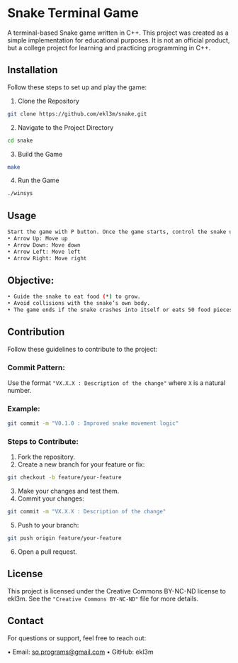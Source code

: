 # Snake Terminal Game

A terminal-based Snake game written in C++. This project was created as a simple implementation for educational purposes. It is not an official product, but a college project for learning and practicing programming in C++.

## Installation

Follow these steps to set up and play the game:

1. Clone the Repository

```sh
git clone https://github.com/ekl3m/snake.git
```  

2. Navigate to the Project Directory

```sh
cd snake
```

3. Build the Game

```sh
make
```

4. Run the Game

```sh
./winsys
``` 

## Usage

```sh
Start the game with P button. Once the game starts, control the snake using the following keys:
• Arrow Up: Move up
• Arrow Down: Move down
• Arrow Left: Move left
• Arrow Right: Move right
```

## Objective:

```sh
• Guide the snake to eat food (*) to grow.
• Avoid collisions with the snake’s own body.
• The game ends if the snake crashes into itself or eats 50 food pieces.
```

## Contribution

Follow these guidelines to contribute to the project:

### Commit Pattern:

Use the format `"VX.X.X : Description of the change"` where `X` is a natural number.

### Example:

```sh
git commit -m "V0.1.0 : Improved snake movement logic"
```

### Steps to Contribute:

1.	Fork the repository.
2.	Create a new branch for your feature or fix:

```sh
git checkout -b feature/your-feature
```

3.	Make your changes and test them.
4.	Commit your changes:

```sh
git commit -m "VX.X.X : Description of the change"
```

5.	Push to your branch:

```sh
git push origin feature/your-feature  
```

6.	Open a pull request.

## License

This project is licensed under the Creative Commons BY-NC-ND license to ekl3m. See the `"Creative Commons BY-NC-ND"` file for more details.

## Contact

For questions or support, feel free to reach out:

• Email: sq.programs@gmail.com
• GitHub: ekl3m
